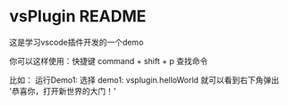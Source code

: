 # vsPlugin README

这是学习vscode插件开发的一个demo

你可以这样使用：快捷键 command + shift + p 查找命令

比如：
运行Demo1: 选择 demo1: vsplugin.helloWorld
就可以看到右下角弹出 '恭喜你，打开新世界的大门！'
